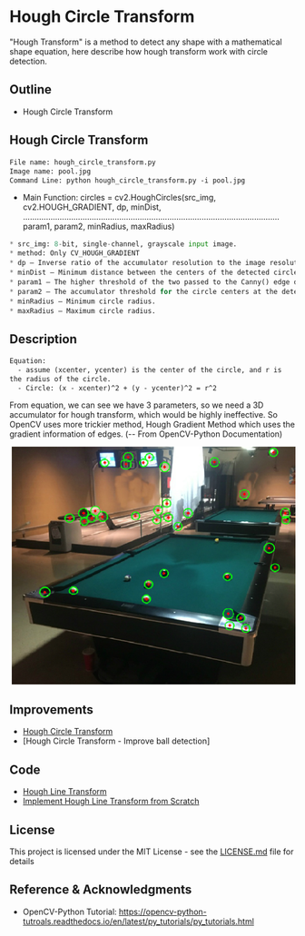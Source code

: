 # Hough Circle Transform
"Hough Transform" is a method to detect any shape with a mathematical shape equation, here describe how hough transform work with circle detection.

## Outline
- Hough Circle Transform

## Hough Circle Transform
```
File name: hough_circle_transform.py
Image name: pool.jpg
Command Line: python hough_circle_transform.py -i pool.jpg
```
* Main Function: circles = cv2.HoughCircles(src_img, cv2.HOUGH_GRADIENT, dp, minDist, 
................................................................................................................ param1, param2, minRadius, maxRadius)
```python
* src_img: 8-bit, single-channel, grayscale input image.
* method: Only CV_HOUGH_GRADIENT
* dp – Inverse ratio of the accumulator resolution to the image resolution.
* minDist – Minimum distance between the centers of the detected circles.
* param1 – The higher threshold of the two passed to the Canny() edge detector.
* param2 – The accumulator threshold for the circle centers at the detection stage.
* minRadius – Minimum circle radius.
* maxRadius – Maximum circle radius.
```

## Description
```
Equation: 
  - assume (xcenter, ycenter) is the center of the circle, and r is the radius of the circle. 
  - Circle: (x - xcenter)^2 + (y - ycenter)^2 = r^2
```
From equation, we can see we have 3 parameters, so we need a 3D accumulator for hough transform, which would be highly ineffective. So OpenCV uses more trickier method, Hough Gradient Method which uses the gradient information of edges.    (-- From OpenCV-Python Documentation)

![](README_IMG/hough_circle.png)

## Improvements
- [Hough Circle Transform](https://github.com/Hank-Tsou/Computer-Vision-OpenCV-Python/tree/master/tutorials/Image_Processing/12_Hough_Circle_Transform)
- [Hough Circle Transform - Improve ball detection]

## Code
- [Hough Line Transform](https://github.com/Hank-Tsou/Computer-Vision-OpenCV-Python/tree/master/tutorials/Image_Processing/11_Hough_Line_Transform)
- [Implement Hough Line Transform from Scratch](https://github.com/Hank-Tsou/Hough-Transform-Line-Detection)


## License

This project is licensed under the MIT License - see the [LICENSE.md](LICENSE.md) file for details

## Reference & Acknowledgments

* OpenCV-Python Tutorial: https://opencv-python-tutroals.readthedocs.io/en/latest/py_tutorials/py_tutorials.html
